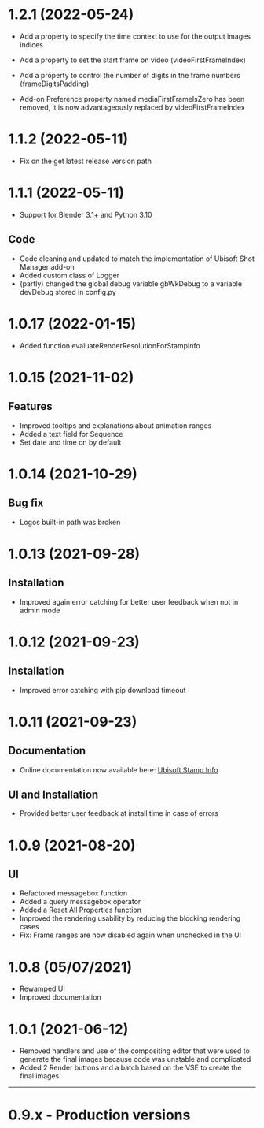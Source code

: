 # 1.2.1 (2022-05-24)

- Add a property to specify the time context to use for the output images indices
- Add a property to set the start frame on video (videoFirstFrameIndex)
- Add a property to control the number of digits in the frame numbers (frameDigitsPadding)

- Add-on Preference property named mediaFirstFrameIsZero has been removed, it is now
  advantageously replaced by videoFirstFrameIndex

# 1.1.2 (2022-05-11)

- Fix on the get latest release version path


# 1.1.1 (2022-05-11)

- Support for Blender 3.1+ and Python 3.10

## Code

- Code cleaning and updated to match the implementation of Ubisoft Shot Manager add-on
- Added custom class of Logger
- (partly) changed the global debug variable gbWkDebug to a variable devDebug stored in config.py

# 1.0.17 (2022-01-15)

- Added function evaluateRenderResolutionForStampInfo


# 1.0.15 (2021-11-02)

## Features

- Improved tooltips and explanations about animation ranges
- Added a text field for Sequence
- Set date and time on by default


# 1.0.14 (2021-10-29)

## Bug fix

- Logos built-in path was broken


# 1.0.13 (2021-09-28)

## Installation

- Improved again error catching for better user feedback when not in admin mode


# 1.0.12 (2021-09-23)

## Installation

- Improved error catching with pip download timeout


# 1.0.11 (2021-09-23)

## Documentation

- Online documentation now available here: [Ubisoft Stamp Info](https://ubisoft-stampinfo.readthedocs.io/)

## UI and Installation

- Provided better user feedback at install time in case of errors


# 1.0.9 (2021-08-20)

## UI

- Refactored messagebox function
- Added a query messagebox operator
- Added a Reset All Properties function
- Improved the rendering usability by reducing the blocking rendering cases
- Fix: Frame ranges are now disabled again when unchecked in the UI


# 1.0.8 (05/07/2021)

- Rewamped UI
- Improved documentation


# 1.0.1 (2021-06-12)

- Removed handlers and use of the compositing editor that were used to generate the final images
because code was unstable and complicated
- Added 2 Render buttons and a batch based on the VSE to create the final images


--------

# 0.9.x - Production versions

